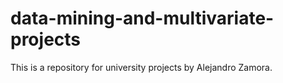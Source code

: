# data-mining-and-multivariate-projects
This is a repository for university  projects by Alejandro Zamora.
